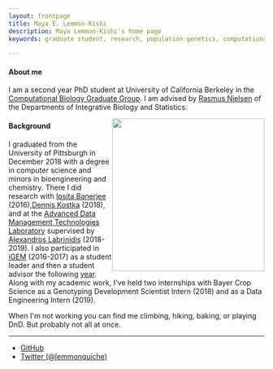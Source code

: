 ```yaml
---
layout: frontpage
title: Maya E. Lemmon-Kishi
description: Maya Lemmon-Kishi's home page 
keywords: graduate student, research, population genetics, computational biology

---
```

#### About me

I am a second year PhD student at University of California Berkeley in the <a href="https://ccb.berkeley.edu/academics/phd-in-computational-biology/">Computational Biology Graduate Group</a>. I am advised by <a href="http://www.nielsenlab.org/">Rasmus Nielsen</a> of the Departments of Integrative Biology and Statistics.

<img style="float: right;" src="../assets/headshot.jpg" width="300">



#### Background
I graduated from the University of Pittsburgh in December 2018 with a degree in computer science and minors in bioengineering and chemistry. There I did research with <a href="https://www.engineering.pitt.edu/IpsitaBanerjee/">Ipsita Banerjee</a> (2016),<a href="https://www.kostkalab.net/">Dennis Kostka</a> (2018), and at the <a href="https://db.cs.pitt.edu/group/">Advanced Data Management Technologies Laboratory</a> supervised by <a href="https://labrinidis.cs.pitt.edu/">Alexandros Labrinidis</a> (2018-2019). I also participated in <a href="http://2016.igem.org/Team:Pittsburgh">iGEM</a> (2016-2017) as a student leader and then a student advisor the following <a href="http://2017.igem.org/Team:Pittsburgh">year</a>. Along with my academic work, I've held two internships with Bayer Crop Science as a Genotyping Development Scientist Intern (2018) and as a Data Engineering Intern (2019).

When I'm not working you can find me climbing, hiking, baking, or playing DnD. But probably not all at once.

---


<div class="navbar">
  <div class="navbar-inner">
      <ul class="nav">
          <li><a href="https://github.com/lemmonquiche">GitHub</a></li>
          <li><a href="https://twitter.com/lemmonquiche">Twitter (@lemmonquiche)</a></li>
      </ul>
  </div>
</div>
